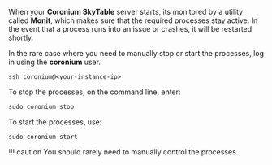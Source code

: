 When your __Coronium SkyTable__ server starts, its monitored by a utility called __Monit__, which makes sure that the required processes stay active. In the event that a process runs into an issue or crashes, it will be restarted shortly.

In the rare case where you need to manually stop or start the processes, log in using the __coronium__ user.

```
ssh coronium@<your-instance-ip>
```

To stop the processes, on the command line, enter:

```
sudo coronium stop
```

To start the processes, use:

```
sudo coronium start
```

!!! caution
    You should rarely need to manually control the processes.


